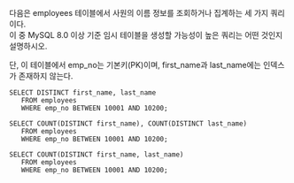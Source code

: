 다음은 employees 테이블에서 사원의 이름 정보를 조회하거나 집계하는 세 가지 쿼리이다.  
이 중 MySQL 8.0 이상 기준 임시 테이블을 생성할 가능성이 높은 쿼리는 어떤 것인지 설명하시오.

단, 이 테이블에서 emp_no는 기본키(PK)이며, first_name과 last_name에는 인덱스가 존재하지 않는다.

```
SELECT DISTINCT first_name, last_name
   FROM employees
   WHERE emp_no BETWEEN 10001 AND 10200;

SELECT COUNT(DISTINCT first_name), COUNT(DISTINCT last_name)
   FROM employees
   WHERE emp_no BETWEEN 10001 AND 10200;

SELECT COUNT(DISTINCT first_name, last_name)
   FROM employees
   WHERE emp_no BETWEEN 10001 AND 10200;
```
